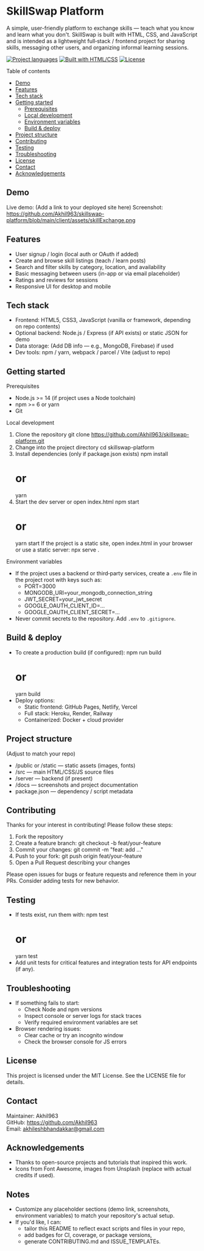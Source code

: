 # SkillSwap Platform

A simple, user-friendly platform to exchange skills — teach what you know and learn what you don't. SkillSwap is built with HTML, CSS, and JavaScript and is intended as a lightweight full‑stack / frontend project for sharing skills, messaging other users, and organizing informal learning sessions.

[![Project languages](https://img.shields.io/badge/JavaScript-50%25-yellow?logo=javascript)](#)
[![Built with HTML/CSS](https://img.shields.io/badge/HTML%20%2F%20CSS-49%25-orange?logo=html5)](#)
[![License](https://img.shields.io/badge/License-MIT-blue.svg)](#)

Table of contents
- [Demo](#demo)
- [Features](#features)
- [Tech stack](#tech-stack)
- [Getting started](#getting-started)
  - [Prerequisites](#prerequisites)
  - [Local development](#local-development)
  - [Environment variables](#environment-variables)
  - [Build & deploy](#build--deploy)
- [Project structure](#project-structure)
- [Contributing](#contributing)
- [Testing](#testing)
- [Troubleshooting](#troubleshooting)
- [License](#license)
- [Contact](#contact)
- [Acknowledgements](#acknowledgements)

Demo
----
Live demo: (Add a link to your deployed site here)
Screenshot:
https://github.com/Akhil963/skillswap-platform/blob/main/client/assets/skillExchange.png <!-- Replace with actual screenshot path -->

Features
--------
- User signup / login (local auth or OAuth if added)
- Create and browse skill listings (teach / learn posts)
- Search and filter skills by category, location, and availability
- Basic messaging between users (in-app or via email placeholder)
- Ratings and reviews for sessions
- Responsive UI for desktop and mobile

Tech stack
----------
- Frontend: HTML5, CSS3, JavaScript (vanilla or framework, depending on repo contents)
- Optional backend: Node.js / Express (if API exists) or static JSON for demo
- Data storage: (Add DB info — e.g., MongoDB, Firebase) if used
- Dev tools: npm / yarn, webpack / parcel / Vite (adjust to repo)

Getting started
---------------

Prerequisites
- Node.js >= 14 (if project uses a Node toolchain)
- npm >= 6 or yarn
- Git

Local development
1. Clone the repository
   git clone https://github.com/Akhil963/skillswap-platform.git
2. Change into the project directory
   cd skillswap-platform
3. Install dependencies (only if package.json exists)
   npm install
   # or
   yarn
4. Start the dev server or open index.html
   npm start
   # or
   yarn start
   If the project is a static site, open index.html in your browser or use a static server:
   npx serve .

Environment variables
- If the project uses a backend or third‑party services, create a `.env` file in the project root with keys such as:
  - PORT=3000
  - MONGODB_URI=your_mongodb_connection_string
  - JWT_SECRET=your_jwt_secret
  - GOOGLE_OAUTH_CLIENT_ID=...
  - GOOGLE_OAUTH_CLIENT_SECRET=...
- Never commit secrets to the repository. Add `.env` to `.gitignore`.

Build & deploy
--------------
- To create a production build (if configured):
  npm run build
  # or
  yarn build
- Deploy options:
  - Static frontend: GitHub Pages, Netlify, Vercel
  - Full stack: Heroku, Render, Railway
  - Containerized: Docker + cloud provider

Project structure
-----------------
(Adjust to match your repo)
- /public or /static — static assets (images, fonts)
- /src — main HTML/CSS/JS source files
- /server — backend (if present)
- /docs — screenshots and project documentation
- package.json — dependency / script metadata

Contributing
------------
Thanks for your interest in contributing! Please follow these steps:
1. Fork the repository
2. Create a feature branch: git checkout -b feat/your-feature
3. Commit your changes: git commit -m "feat: add ..."
4. Push to your fork: git push origin feat/your-feature
5. Open a Pull Request describing your changes

Please open issues for bugs or feature requests and reference them in your PRs. Consider adding tests for new behavior.

Testing
-------
- If tests exist, run them with:
  npm test
  # or
  yarn test
- Add unit tests for critical features and integration tests for API endpoints (if any).

Troubleshooting
---------------
- If something fails to start:
  - Check Node and npm versions
  - Inspect console or server logs for stack traces
  - Verify required environment variables are set
- Browser rendering issues:
  - Clear cache or try an incognito window
  - Check the browser console for JS errors

License
-------
This project is licensed under the MIT License. See the LICENSE file for details.

Contact
-------
Maintainer: Akhil963  
GitHub: https://github.com/Akhil963  
Email: akhileshbhandakkar@gmail.com

Acknowledgements
----------------
- Thanks to open-source projects and tutorials that inspired this work.
- Icons from Font Awesome, images from Unsplash (replace with actual credits if used).

Notes
-----
- Customize any placeholder sections (demo link, screenshots, environment variables) to match your repository's actual setup.
- If you'd like, I can:
  - tailor this README to reflect exact scripts and files in your repo,
  - add badges for CI, coverage, or package versions,
  - generate CONTRIBUTING.md and ISSUE_TEMPLATEs.
